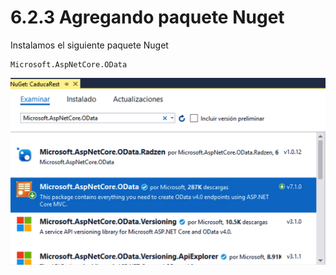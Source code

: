 # 6.2.3 Agregando paquete Nuget

Instalamos el siguiente paquete Nuget

```text
Microsoft.AspNetCore.OData
```

![](../../.gitbook/assets/image%20%287%29.png)


